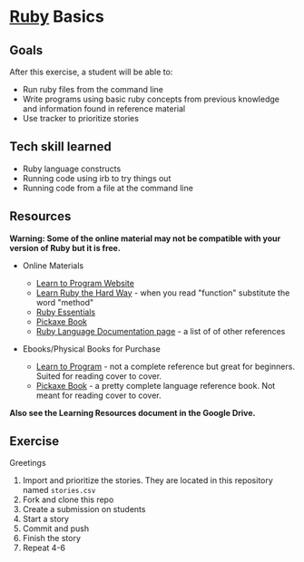 # [Ruby](http://en.wikipedia.org/wiki/Ruby_(programming_language)) Basics

## Goals

After this exercise, a student will be able to:

* Run ruby files from the command line
* Write programs using basic ruby concepts from previous knowledge and information found in reference material
* Use tracker to prioritize stories

## Tech skill learned

* Ruby language constructs
* Running code using irb to try things out
* Running code from a file at the command line

## Resources

**Warning: Some of the online material may not be compatible with your version of Ruby but it is free.**

* Online Materials
    * [Learn to Program Website](http://pine.fm/LearnToProgram/)
    * [Learn Ruby the Hard Way](http://ruby.learncodethehardway.org/) - when you read "function" substitute the word "method"
    * [Ruby Essentials](http://www.techotopia.com/index.php/Ruby_Essentials)
    * [Pickaxe Book](http://ruby-doc.com/docs/ProgrammingRuby/)
    * [Ruby Language Documentation page](https://www.ruby-lang.org/en/documentation/) - a list of of other references

* Ebooks/Physical Books for Purchase
    * [Learn to Program](http://pragprog.com/book/ltp2/learn-to-program) - not a complete reference but great for beginners. Suited for reading cover to cover.
    * [Pickaxe Book](http://pragprog.com/book/ruby4/programming-ruby-1-9-2-0) - a pretty complete language reference book. Not meant for reading cover to cover.

**Also see the Learning Resources document in the Google Drive.**

## Exercise

Greetings

1. Import and prioritize the stories. They are located in this repository named `stories.csv`
1. Fork and clone this repo
1. Create a submission on students
1. Start a story
1. Commit and push
1. Finish the story
1. Repeat 4-6
